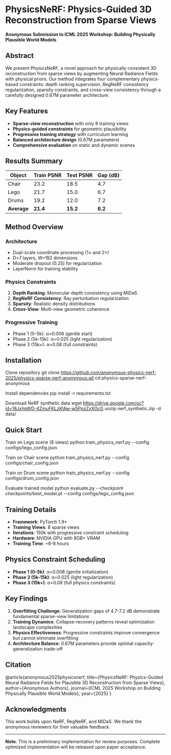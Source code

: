 # PhysicsNeRF: Physics-Guided 3D Reconstruction from Sparse Views

**Anonymous Submission to ICML 2025 Workshop: Building Physically Plausible World Models**

## Abstract

We present PhysicsNeRF, a novel approach for physically consistent 3D reconstruction from sparse views by augmenting Neural Radiance Fields with physical priors. Our method integrates four complementary physics-based constraints: depth ranking supervision, RegNeRF consistency regularization, sparsity constraints, and cross-view consistency through a carefully designed 0.67M parameter architecture.

## Key Features

- **Sparse-view reconstruction** with only 8 training views
- **Physics-guided constraints** for geometric plausibility
- **Progressive training strategy** with curriculum learning
- **Balanced architecture design** (0.67M parameters)
- **Comprehensive evaluation** on static and dynamic scenes

## Results Summary

| Object | Train PSNR | Test PSNR | Gap (dB) |
|--------|-------------|------------|----------|
| Chair | 23.2 | 18.5 | 4.7 |
| Lego | 21.7 | 15.0 | 6.7 |
| Drums | 19.2 | 12.0 | 7.2 |
| **Average** | **21.4** | **15.2** | **6.2** |

## Method Overview

### Architecture
- Dual-scale coordinate processing (1× and 2×)
- D=7 layers, W=192 dimensions
- Moderate dropout (0.25) for regularization
- LayerNorm for training stability

### Physics Constraints
1. **Depth Ranking**: Monocular depth consistency using MiDaS
2. **RegNeRF Consistency**: Ray perturbation regularization  
3. **Sparsity**: Realistic density distributions
4. **Cross-View**: Multi-view geometric coherence

### Progressive Training
- Phase 1 (0-5k): α=0.008 (gentle start)
- Phase 2 (5k-15k): α=0.025 (light regularization)
- Phase 3 (15k+): α=0.08 (full constraints)

## Installation

Clone repository
git clone https://github.com/anonymous-physics-nerf-2025/physics-sparse-nerf-anonymous.git
cd physics-sparse-nerf-anonymous

Install dependencies
pip install -r requirements.txt

Download NeRF synthetic data
wget https://drive.google.com/uc?id=18JxhpWD-4ZmuFKLzKlAw-w5PpzZxXOcG
unzip nerf_synthetic.zip -d data/

## Quick Start

Train on Lego scene (8 views)
python train_physics_nerf.py --config configs/lego_config.json

Train on Chair scene
python train_physics_nerf.py --config configs/chair_config.json

Train on Drum scene
python train_physics_nerf.py --config configs/drum_config.json

Evaluate trained model
python evaluate.py --checkpoint checkpoints/best_model.pt --config configs/lego_config.json


## Training Details

- **Framework**: PyTorch 1.9+
- **Training Views**: 8 sparse views
- **Iterations**: 150k with progressive constraint scheduling
- **Hardware**: NVIDIA GPU with 8GB+ VRAM
- **Training Time**: ~6-8 hours

## Physics Constraint Scheduling

- **Phase 1 (0-5k)**: α=0.008 (gentle initialization)
- **Phase 2 (5k-15k)**: α=0.025 (light regularization)
- **Phase 3 (15k+)**: α=0.08 (full physics constraints)

## Key Findings

1. **Overfitting Challenge**: Generalization gaps of 4.7-7.2 dB demonstrate fundamental sparse-view limitations
2. **Training Dynamics**: Collapse-recovery patterns reveal optimization landscape complexities
3. **Physics Effectiveness**: Progressive constraints improve convergence but cannot eliminate overfitting
4. **Architecture Balance**: 0.67M parameters provide optimal capacity-generalization trade-off

## Citation
@article{anonymous2025physicsnerf,
title={PhysicsNeRF: Physics-Guided Neural Radiance Fields for Plausible 3D Reconstruction from Sparse Views},
author={Anonymous Authors},
journal={ICML 2025 Workshop on Building Physically Plausible World Models},
year={2025}
}


## Acknowledgments

This work builds upon NeRF, RegNeRF, and MiDaS. We thank the anonymous reviewers for their valuable feedback.

---

**Note**: This is a preliminary implementation for review purposes. Complete optimized implementation will be released upon paper acceptance.



